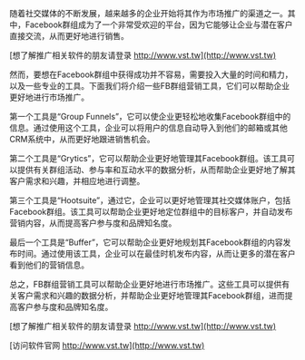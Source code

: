 随着社交媒体的不断发展，越来越多的企业开始将其作为市场推广的渠道之一。其中，Facebook群组成为了一个非常受欢迎的平台，因为它能够让企业与潜在客户直接交流，从而更好地进行销售。

[想了解推广相关软件的朋友请登录 http://www.vst.tw](http://www.vst.tw)

然而，要想在Facebook群组中获得成功并不容易，需要投入大量的时间和精力，以及一些专业的工具。下面我们将介绍一些FB群组营销工具，它们可以帮助企业更好地进行市场推广。

第一个工具是“Group Funnels”，它可以使企业更轻松地收集Facebook群组中的信息。通过使用这个工具，企业可以将用户的信息自动导入到他们的邮箱或其他CRM系统中，从而更好地跟进销售机会。

第二个工具是“Grytics”，它可以帮助企业更好地管理其Facebook群组。该工具可以提供有关群组活动、参与率和互动水平的数据分析，从而帮助企业更好地了解其客户需求和兴趣，并相应地进行调整。

第三个工具是“Hootsuite”，通过它，企业可以更好地管理其社交媒体账户，包括Facebook群组。该工具可以帮助企业更好地定位群组中的目标客户，并自动发布营销内容，从而提高客户参与度和品牌知名度。

最后一个工具是“Buffer”，它可以帮助企业更好地规划其Facebook群组的内容发布时间。通过使用该工具，企业可以在最佳时机发布内容，从而让更多的潜在客户看到他们的营销信息。

总之，FB群组营销工具可以帮助企业更好地进行市场推广。这些工具可以提供有关客户需求和兴趣的数据分析，并帮助企业更好地管理其Facebook群组，进而提高客户参与度和品牌知名度。

[想了解推广相关软件的朋友请登录 http://www.vst.tw](http://www.vst.tw)


[访问软件官网 http://www.vst.tw](http://www.vst.tw)
